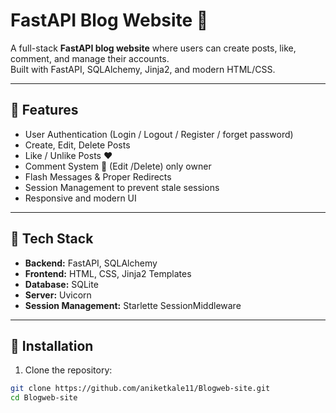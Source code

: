 # FastAPI Blog Website 📝

A full-stack **FastAPI blog website** where users can create posts, like, comment, and manage their accounts.  
Built with FastAPI, SQLAlchemy, Jinja2, and modern HTML/CSS.

---

## 🔹 Features

- User Authentication (Login / Logout / Register / forget password)
- Create, Edit, Delete Posts
- Like / Unlike Posts ❤️
- Comment System 💬 (Edit /Delete) only owner
- Flash Messages & Proper Redirects
- Session Management to prevent stale sessions
- Responsive and modern UI

---

## 🔹 Tech Stack

- **Backend:** FastAPI, SQLAlchemy  
- **Frontend:** HTML, CSS, Jinja2 Templates  
- **Database:** SQLite  
- **Server:** Uvicorn  
- **Session Management:** Starlette SessionMiddleware

---

## 🔹 Installation

1. Clone the repository:

```bash
git clone https://github.com/aniketkale11/Blogweb-site.git
cd Blogweb-site
